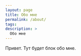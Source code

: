 ```yaml
---
layout: page
title: Обо мне
permalink: /about/
tags: 
description: >
  Обо мне
---
```


Привет. Тут будет блок обо мне.
